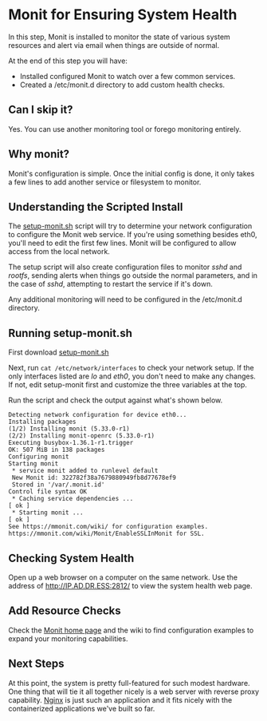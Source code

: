 # Monit for Ensuring System Health

In this step, Monit is installed to monitor the state of various system resources and alert via email when things are outside of normal.

At the end of this step you will have:

* Installed configured Monit to watch over a few common services.
* Created a /etc/monit.d directory to add custom health checks.

## Can I skip it?

Yes. You can use another monitoring tool or forego monitoring entirely.

## Why monit?

Monit's configuration is simple. Once the initial config is done, it only takes a few lines to add another service or filesystem to monitor.

## Understanding the Scripted Install

The [setup-monit.sh](https://raw.githubusercontent.com/DavesCodeMusings/nucloud/main/setup-monit.sh) script will try to determine your network configuration to configure the Monit web service. If you're using something besides eth0, you'll need to edit the first few lines. Monit will be configured to allow access from the local network.

The setup script will also create configuration files to monitor _sshd_ and _rootfs_, sending alerts when things go outside the normal parameters, and in the case of _sshd_, attempting to restart the service if it's down.

Any additional monitoring will need to be configured in the /etc/monit.d directory.

## Running setup-monit.sh

First download [setup-monit.sh](https://raw.githubusercontent.com/DavesCodeMusings/nucloud/main/setup-monit.sh)

Next, run `cat /etc/network/interfaces` to check your network setup. If the only interfaces listed are _lo_ and _eth0_, you don't need to make any changes. If not, edit setup-monit first and customize the three variables at the top.

Run the script and check the output against what's shown below.

```
Detecting network configuration for device eth0...
Installing packages
(1/2) Installing monit (5.33.0-r1)
(2/2) Installing monit-openrc (5.33.0-r1)
Executing busybox-1.36.1-r1.trigger
OK: 507 MiB in 138 packages
Configuring monit
Starting monit
 * service monit added to runlevel default
 New Monit id: 322782f38a7679880949fb8d77678ef9
 Stored in '/var/.monit.id'
Control file syntax OK
 * Caching service dependencies ...                                       [ ok ]
 * Starting monit ...                                                     [ ok ]
See https://mmonit.com/wiki/ for configuration examples.
https://mmonit.com/wiki/Monit/EnableSSLInMonit for SSL.
```

## Checking System Health

Open up a web browser on a computer on the same network. Use the address of http://IP.AD.DR.ESS:2812/ to view the system health web page.

## Add Resource Checks

Check the [Monit home page](https://mmonit.com/monit/) and the wiki to find configuration examples to expand your monitoring capabilities.

## Next Steps
At this point, the system is pretty full-featured for such modest hardware. One thing that will tie it all together nicely is a web server with reverse proxy capability. [Nginx](08_Nginx.md) is just such an application and it fits nicely with the containerized applications we've built so far. 
